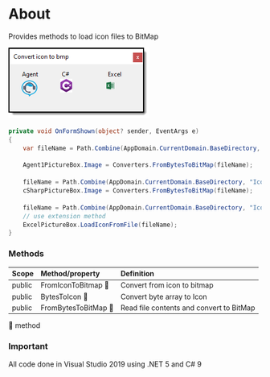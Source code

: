 ﻿# About

Provides methods to load icon files to BitMap


![screenshot](../assets/IconToBitmap.png)

```csharp
private void OnFormShown(object? sender, EventArgs e)
{
    var fileName = Path.Combine(AppDomain.CurrentDomain.BaseDirectory, "Icons", "agent1.ico");

    Agent1PictureBox.Image = Converters.FromBytesToBitMap(fileName);

    fileName = Path.Combine(AppDomain.CurrentDomain.BaseDirectory, "Icons", "Csharp.ico");
    cSharpPictureBox.Image = Converters.FromBytesToBitMap(fileName);

    fileName = Path.Combine(AppDomain.CurrentDomain.BaseDirectory, "Icons", "Excel.ico");
    // use extension method
    ExcelPictureBox.LoadIconFromFile(fileName);
}
```

### Methods

|Scope|Method/property   |Definition   |
| :---         |  :---  | :--- |
|public|FromIconToBitmap :small_orange_diamond:   |Convert from icon to bitmap   |
|public|BytesToIcon :small_orange_diamond:   |Convert byte array to Icon   |
|public|FromBytesToBitMap :small_orange_diamond:   |Read file contents and convert to BitMap   |

:small_orange_diamond: method



### Important

All code done in Visual Studio 2019 using .NET 5 and C# 9

